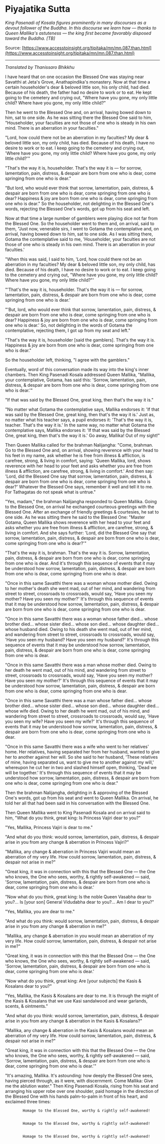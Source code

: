 # Piyajatika Sutta

*King Pasenadi of Kosala figures prominently in many discourses as a devout follower of the Buddha. In this discourse we learn how — thanks to Queen Mallika's astuteness — the king first became favorably disposed toward the Buddha. [TB]*

Source: [https://www.accesstoinsight.org/tipitaka/mn/mn.087.than.html](https://www.accesstoinsight.org/tipitaka/mn/mn.087.than.html)

---

*Translated by Thanissaro Bhikkhu*

I have heard that on one occasion the Blessed One was staying near Savatthi at Jeta's Grove, Anathapindika's monastery. Now at that time a certain householder's dear & beloved little son, his only child, had died. Because of his death, the father had no desire to work or to eat. He kept going to the cemetery and crying out, "Where have you gone, my only little child? Where have you gone, my only little child?"

Then he went to the Blessed One and, on arrival, having bowed down to him, sat to one side. As he was sitting there the Blessed One said to him, "Householder, your faculties are not those of one who is steady in his own mind. There is an aberration in your faculties."

"Lord, how could there not be an aberration in my faculties? My dear & beloved little son, my only child, has died. Because of his death, I have no desire to work or to eat. I keep going to the cemetery and crying out, 'Where have you gone, my only little child? Where have you gone, my only little child?'"

"That's the way it is, householder. That's the way it is — for sorrow, lamentation, pain, distress, & despair are born from one who is dear, come springing from one who is dear."

"But lord, who would ever think that sorrow, lamentation, pain, distress, & despair are born from one who is dear, come springing from one who is dear? Happiness & joy are born from one who is dear, come springing from one who is dear." So the householder, not delighting in the Blessed One's words, rejecting the Blessed One's words, got up from his seat and left.

Now at that time a large number of gamblers were playing dice not far from the Blessed One. So the householder went to them and, on arrival, said to them, "Just now, venerable sirs, I went to Gotama the contemplative and, on arrival, having bowed down to him, sat to one side. As I was sitting there, Gotama the contemplative said to me, 'Householder, your faculties are not those of one who is steady in his own mind. There is an aberration in your faculties.'

"When this was said, I said to him, 'Lord, how could there not be an aberration in my faculties? My dear & beloved little son, my only child, has died. Because of his death, I have no desire to work or to eat. I keep going to the cemetery and crying out, "Where have you gone, my only little child? Where have you gone, my only little child?"'

"'That's the way it is, householder. That's the way it is — for sorrow, lamentation, pain, distress, & despair are born from one who is dear, come springing from one who is dear.'

"'But, lord, who would ever think that sorrow, lamentation, pain, distress, & despair are born from one who is dear, come springing from one who is dear? Happiness & joy are born from one who is dear, come springing from one who is dear.' So, not delighting in the words of Gotama the contemplative, rejecting them, I got up from my seat and left."

"That's the way it is, householder [said the gamblers]. That's the way it is. Happiness & joy are born from one who is dear, come springing from one who is dear."

So the householder left, thinking, "I agree with the gamblers."

Eventually, word of this conversation made its way into the king's inner chambers. Then King Pasenadi Kosala addressed Queen Mallika, "Mallika, your contemplative, Gotama, has said this: 'Sorrow, lamentation, pain, distress, & despair are born from one who is dear, come springing from one who is dear.'"

"If that was said by the Blessed One, great king, then that's the way it is."

"No matter what Gotama the contemplative says, Mallika endorses it: 'If that was said by the Blessed One, great king, then that's the way it is.' Just as, no matter what his teacher says, a pupil endorses it: 'That's the way it is, teacher. That's the way it is.' In the same way, no matter what Gotama the contemplative says, Mallika endorses it: 'If that was said by the Blessed One, great king, then that's the way it is.' Go away, Mallika! Out of my sight!"

Then Queen Mallika called for the brahman Nalijangha: "Come, brahman. Go to the Blessed One and, on arrival, showing reverence with your head to his feet in my name, ask whether he is free from illness & affliction, is carefree, strong, & living in comfort, saying: 'Queen Mallika, lord, shows reverence with her head to your feet and asks whether you are free from illness & affliction, are carefree, strong, & living in comfort.' And then say: 'Lord, did the Blessed One say that sorrow, lamentation, pain, distress, & despair are born from one who is dear, come springing from one who is dear?' Whatever the Blessed One says, remember it well and tell it to me. For Tathagatas do not speak what is untrue."

"Yes, madam," the brahman Nalijangha responded to Queen Mallika. Going to the Blessed One, on arrival he exchanged courteous greetings with the Blessed One. After an exchange of friendly greetings & courtesies, he sat to one side. As he was sitting there he said to the Blessed One: "Master Gotama, Queen Mallika shows reverence with her head to your feet and asks whether you are free from illness & affliction, are carefree, strong, & living in comfort. And she says further: 'Lord, did the Blessed One say that sorrow, lamentation, pain, distress, & despair are born from one who is dear, come springing from one who is dear?'"

"That's the way it is, brahman. That's the way it is. Sorrow, lamentation, pain, distress, & despair are born from one who is dear, come springing from one who is dear. And it's through this sequence of events that it may be understood how sorrow, lamentation, pain, distress, & despair are born from one who is dear, come springing from one who is dear.

"Once in this same Savatthi there was a woman whose mother died. Owing to her mother's death she went mad, out of her mind, and wandering from street to street, crossroads to crossroads, would say, 'Have you seen my mother? Have you seen my mother?' It's through this sequence of events that it may be understood how sorrow, lamentation, pain, distress, & despair are born from one who is dear, come springing from one who is dear.

"Once in this same Savatthi there was a woman whose father died... whose brother died... whose sister died... whose son died... whose daughter died... whose husband died. Owing to his death she went mad, out of her mind, and wandering from street to street, crossroads to crossroads, would say, 'Have you seen my husband? Have you seen my husband?' It's through this sequence of events that it may be understood how sorrow, lamentation, pain, distress, & despair are born from one who is dear, come springing from one who is dear.

"Once in this same Savatthi there was a man whose mother died. Owing to her death he went mad, out of his mind, and wandering from street to street, crossroads to crossroads, would say, 'Have you seen my mother? Have you seen my mother?' It's through this sequence of events that it may be understood how sorrow, lamentation, pain, distress, & despair are born from one who is dear, come springing from one who is dear.

"Once in this same Savatthi there was a man whose father died... whose brother died... whose sister died... whose son died... whose daughter died... whose wife died. Owing to her death he went mad, out of his mind, and wandering from street to street, crossroads to crossroads, would say, 'Have you seen my wife? Have you seen my wife?' It's through this sequence of events that it may be understood how sorrow, lamentation, pain, distress, & despair are born from one who is dear, come springing from one who is dear.

"Once in this same Savatthi there was a wife who went to her relatives' home. Her relatives, having separated her from her husband, wanted to give her to another against her will. So she said to her husband, 'These relatives of mine, having separated us, want to give me to another against my will,' whereupon he cut her in two and slashed himself open, thinking, 'Dead we will be together.' It's through this sequence of events that it may be understood how sorrow, lamentation, pain, distress, & despair are born from one who is dear, come springing from one who is dear."

Then the brahman Nalijangha, delighting in & approving of the Blessed One's words, got up from his seat and went to Queen Mallika. On arrival, he told her all that had been said in his conversation with the Blessed One.

Then Queen Mallika went to King Pasenadi Kosala and on arrival said to him, "What do you think, great king: Is Princess Vajiri dear to you?"

"Yes, Mallika, Princess Vajiri is dear to me."

"And what do you think: would sorrow, lamentation, pain, distress, & despair arise in you from any change & aberration in Princess Vajiri?"

"Mallika, any change & aberration in Princess Vajiri would mean an aberration of my very life. How could sorrow, lamentation, pain, distress, & despair not arise in me?"

"Great king, it was in connection with this that the Blessed One — the One who knows, the One who sees, worthy, & rightly self-awakened — said, 'Sorrow, lamentation, pain, distress, & despair are born from one who is dear, come springing from one who is dear.'

"Now what do you think, great king: Is the noble Queen Vasabha dear to you?... Is [your son] General Vidudabha dear to you?... Am I dear to you?"

"Yes, Mallika, you are dear to me."

"And what do you think: would sorrow, lamentation, pain, distress, & despair arise in you from any change & aberration in me?"

"Mallika, any change & aberration in you would mean an aberration of my very life. How could sorrow, lamentation, pain, distress, & despair not arise in me?"

"Great king, it was in connection with this that the Blessed One — the One who knows, the One who sees, worthy, & rightly self-awakened — said, 'Sorrow, lamentation, pain, distress, & despair are born from one who is dear, come springing from one who is dear.'

"Now what do you think, great king: Are [your subjects] the Kasis & Kosalans dear to you?"

"Yes, Mallika, the Kasis & Kosalans are dear to me. It is through the might of the Kasis & Kosalans that we use Kasi sandalwood and wear garlands, scents, & ointments."

"And what do you think: would sorrow, lamentation, pain, distress, & despair arise in you from any change & aberration in the Kasis & Kosalans?"

"Mallika, any change & aberration in the Kasis & Kosalans would mean an aberration of my very life. How could sorrow, lamentation, pain, distress, & despair not arise in me?"

"Great king, it was in connection with this that the Blessed One — the One who knows, the One who sees, worthy, & rightly self-awakened — said, 'Sorrow, lamentation, pain, distress, & despair are born from one who is dear, come springing from one who is dear.'"

"It's amazing, Mallika. It's astounding: how deeply the Blessed One sees, having pierced through, as it were, with discernment. Come Mallika: Give me the ablution water." Then King Pasenadi Kosala, rising from his seat and arranging his upper robe over one shoulder, paid homage in the direction of the Blessed One with his hands palm-to-palm in front of his heart, and exclaimed three times:


            Homage to the Blessed One, worthy & rightly self-awakened!


            Homage to the Blessed One, worthy & rightly self-awakened!


            Homage to the Blessed One, worthy & rightly self-awakened!
